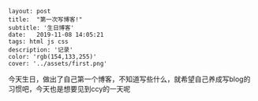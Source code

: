 ```
layout: post
title:  "第一次写博客!"
subtitle: '生日博客'
date:   2019-11-08 14:05:21
tags: html js css
description: '记录'
color: 'rgb(154,133,255)'
cover: '../assets/first.png'
```

 今天生日，做出了自己第一个博客，不知道写些什么，就希望自己养成写blog的习惯吧，今天也是想要见到ccy的一天呢

